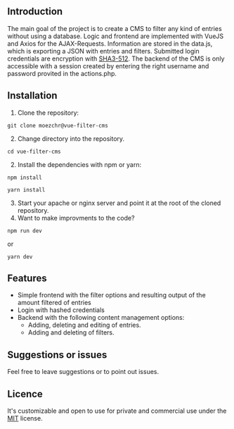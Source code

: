 


## Introduction
The main goal of the project is to create a CMS to filter any kind of entries without using a database. 
Logic and frontend are implemented with VueJS and Axios for the AJAX-Requests. Information are stored in the data.js, which is exporting a JSON with entries and filters. 
Submitted login credentials are encryption with [SHA3-512](https://github.com/emn178/js-sha3).   The backend of the CMS is only accessible with a session created by entering the right username and password provited in the actions.php.

## Installation

1) Clone the repository:
```
git clone moezchr@vue-filter-cms
```
2) Change directory into the repository.
```
cd vue-filter-cms
```
2) Install the dependencies with npm or yarn:
```
npm install
```

```
yarn install
```

3) Start your apache or nginx server and point it at the root of the cloned repository.
4) Want to make improvments to the code?
```
npm run dev
```
or
```
yarn dev
```

## Features
- Simple frontend with the filter options and resulting output of the amount filtered of entries
- Login with hashed credentials
- Backend with the following content management options:
	- Adding, deleting and editing of entries.
	- Adding and deleting of filters.

## Suggestions or issues
Feel free to leave suggestions or to point out issues.

## Licence
It's customizable and open to use for private and commercial use under the [MIT](LICENSE) license.